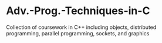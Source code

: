 # Adv.-Prog.-Techniques-in-C
Collection of coursework in C++ including objects, distributed programming, parallel programming, sockets, and graphics
